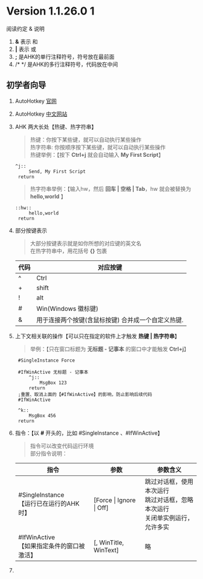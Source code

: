 <!--
 * @Description: 限于当时所知，不保证内容完全正确
 * @Author: guohao
 * @Date: 2019-09-26 22:50:58
 * @LastEditTime: 2019-09-27 00:35:44
 * @LastEditors: Please set LastEditors
 -->
# Version 1.1.26.0 1 #
阅读约定 & 说明
1. **&** 表示 和
2. **|** 表示 或
3. **;** 是AHK的单行注释符号，符号放在最前面
4. /* */ 是AHK的多行注释符号，代码放在中间

## 初学者向导
1. AutoHotkey [官网](https://autohotkey.com/)
2. AutoHotkey [中文网站](https://www.autoahk.com)
3. AHK 两大长处【热键、热字符串】
   > 热键：你按下某些键，就可以自动执行某些操作  
   > 热字符串: 你按顺序按下某些键，就可以自动执行某些操作  
   > 热键举例：【按下 **Ctrl+j** 就会自动输入 **My First Script**】
   ```
   ^j::
        Send, My First Script
    return
   ```
   > 热字符串举例：【输入hw，然后 **回车 **|** 空格 | Tab**，hw 就会被替换为 **hello,world** 】
   ```
   ::hw::
        hello,world
    return
   ```
4. 部分按键表示
   > 大部分按键表示就是如你所想的对应键的英文名  
   > 在热字符串中，用花括号 **{}** 包裹
   
    | 代码 | 对应按键                                           |
    | ---- | -------------------------------------------------- |
    | ^    | Ctrl                                               |
    | +    | shift                                              |
    | !    | alt                                                |
    | #    | Win(Windows 徽标键)                                |
    | &    | 用于连接两个按键(含鼠标按键) 合并成一个自定义热键. |
    
5. 上下文相关联的操作【可以只在指定的软件上才触发 **热键 | 热字符串**】
   > 举例：【只在窗口标题为 **无标题 - 记事本** 的窗口中才能触发 **Ctrl+j**】
   ```
    #SingleInstance Force 

    #IfWinActive 无标题 - 记事本
        ^j::
            MsgBox 123
        return
    ;重置、取消上面的【#IfWinActive】的影响，防止影响后续代码
    #IfWinActive

    ^k::
        MsgBox 456
    return
   ```
6. 指令：【以 **#** 开头的，比如 #SingleInstance 、#IfWinActive】
   > 指令可以改变代码运行环境  
   > 部分指令说明：  
   
   | 指令                                          | 参数                     | 参数含义                                                                               |
   | --------------------------------------------- | ------------------------ | -------------------------------------------------------------------------------------- |
   | #SingleInstance<br>【运行已在运行的AHK时】    | [Force \| Ignore \| Off] | 跳过对话框，使用本次运行 <br> 跳过对话框，忽略本次运行<br>关闭单实例运行，允许多实<br> |
   | #IfWinActive <br>【如果指定条件的窗口被激活】 | [, WinTitle, WinText]    | 略                                                                                     |
7. 
